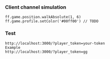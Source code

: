 ### Client channel simulation
```
ff.game.position.walkAbsolute(1, 6)
ff.game.profile.setColor('#00ff00') // TODO
```

### Test
```
http://localhost:3000/?player_token=your-token
Example
http://localhost:3000/?player_token=gg
```
